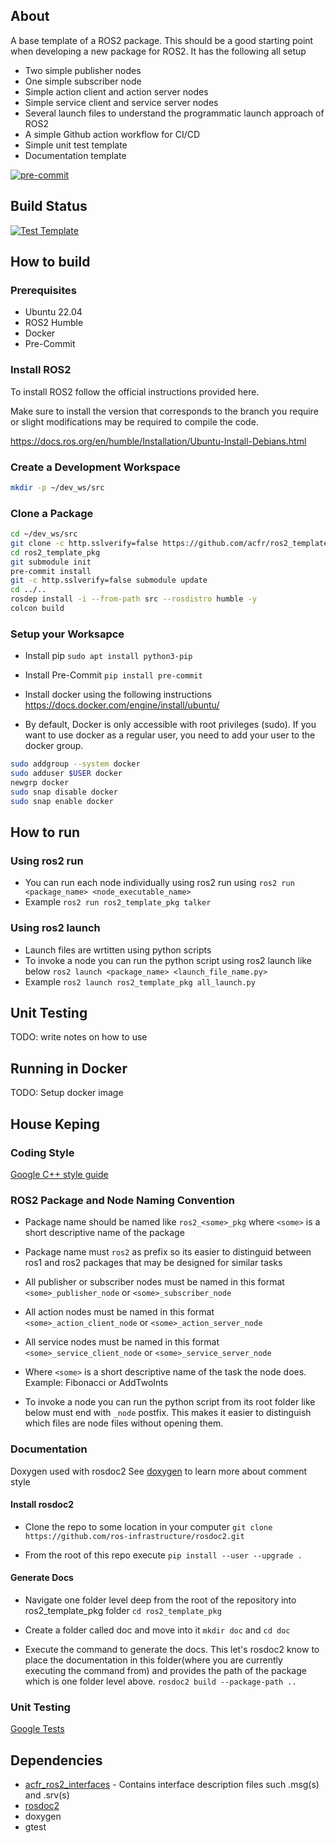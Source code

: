 ## About

A base template of a ROS2 package. This should be a good starting point when developing a new package for ROS2.
It has the following all setup
  - Two simple publisher nodes 
  - One simple subscriber node
  - Simple action client and action server nodes
  - Simple service client and service server nodes
  - Several launch files to understand the programmatic launch approach of ROS2
  - A simple Github action workflow for CI/CD
  - Simple unit test template
  - Documentation template
  
[![pre-commit](https://img.shields.io/badge/pre--commit-enabled-brightgreen?logo=pre-commit&logoColor=white)](https://github.com/pre-commit/pre-commit)

## Build Status
[![Test Template](https://github.com/acfr/ros2_template_pkg/actions/workflows/ci_actions.yml/badge.svg)](https://github.com/acfr/ros2_template_pkg/actions/workflows/ci_actions.yml)

## How to build
### Prerequisites
- Ubuntu 22.04 
- ROS2 Humble 
- Docker
- Pre-Commit

### Install ROS2

To install ROS2 follow the official instructions provided here. 

Make sure to install the version that corresponds to the branch you require or slight modifications may be required to compile the code.

https://docs.ros.org/en/humble/Installation/Ubuntu-Install-Debians.html

### Create a Development Workspace
``` bash
mkdir -p ~/dev_ws/src
```
### Clone a Package
``` bash
cd ~/dev_ws/src
git clone -c http.sslverify=false https://github.com/acfr/ros2_template_pkg.git
cd ros2_template_pkg
git submodule init
pre-commit install
git -c http.sslverify=false submodule update
cd ../..
rosdep install -i --from-path src --rosdistro humble -y
colcon build
```

### Setup your Worksapce
- Install pip
`sudo apt install python3-pip`

- Install Pre-Commit 
`pip install pre-commit`

- Install docker using the following instructions
https://docs.docker.com/engine/install/ubuntu/

- By default, Docker is only accessible with root privileges (sudo). If you want to use docker as a regular user, you need to add your user to the docker group.
``` bash
sudo addgroup --system docker
sudo adduser $USER docker
newgrp docker
sudo snap disable docker
sudo snap enable docker
```

## How to run 

### Using ros2 run
- You can run each node individually using ros2 run using 
  `ros2 run <package_name> <node_executable_name>`
- Example
`ros2 run ros2_template_pkg talker`

### Using ros2 launch
- Launch files are wrtitten using python scripts
- To invoke a node you can run the python script using ros2 launch like below
  `ros2 launch <package_name> <launch_file_name.py>`
- Example 
  `ros2 launch ros2_template_pkg all_launch.py`

## Unit Testing
TODO: write notes on how to use

## Running in Docker
TODO: Setup docker image

## House Keping

### Coding Style 
[Google C++ style guide](https://google.github.io/styleguide/cppguide.html)

### ROS2 Package and Node Naming Convention
- Package name should be named like `ros2_<some>_pkg` where `<some>` is a short descriptive name of the package

- Package name must `ros2` as prefix so its easier to distinguid between ros1 and ros2 packages that may be designed for similar tasks

- All publisher or subscriber nodes must be named in this format `<some>_publisher_node` or `<some>_subscriber_node`

- All action nodes must be named in this format `<some>_action_client_node` or `<some>_action_server_node`

- All service nodes must be named in this format `<some>_service_client_node` or `<some>_service_server_node`

- Where `<some>` is a short descriptive name of the task the node does. Example: Fibonacci or AddTwoInts
- To invoke a node you can run the python script from its root folder like below
must end with `_node` postfix. This makes it easier to distinguish which files are node files without opening them.

### Documentation 
Doxygen used with rosdoc2 
See [doxygen](https://doxygen.nl/manual/index.html) to learn more about comment style 

#### Install rosdoc2
- Clone the repo to some location in your computer 
`git clone https://github.com/ros-infrastructure/rosdoc2.git`

- From the root of this repo execute 
`pip install --user --upgrade .`

#### Generate Docs
- Navigate one folder level deep from the root of the repository into ros2_template_pkg folder
`cd ros2_template_pkg`

- Create a folder called doc and move into it
`mkdir doc` and `cd doc`

- Execute the command to generate the docs. This let's rosdoc2 know to place the documentation in this folder(where you are currently executing the command from) and provides the path of the package which is one folder level above.
`rosdoc2 build --package-path ..`

### Unit Testing
[Google Tests](https://github.com/google/googletest)

## Dependencies

- [acfr_ros2_interfaces](https://github.com/acfr/acfr_ros2_interfaces.git) - Contains interface description files such .msg(s) and .srv(s) 
- [rosdoc2](https://github.com/ros-infrastructure/rosdoc2)
- doxygen
- gtest

